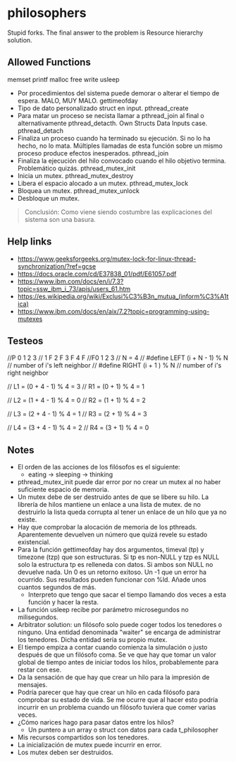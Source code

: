# philosophers
Stupid forks.
The final answer to the problem is Resource hierarchy solution.

## Allowed Functions
memset
printf
malloc
free
write
usleep
- Por procedimientos del sistema puede demorar o alterar el tiempo de espera. MALO, MUY MALO.
gettimeofday
- Tipo de dato personalizado struct en input.
pthread_create
- Para matar un proceso se necista llamar a pthread_join al final o alternativamente pthread_detacth. Own Structs Data Inputs case.
pthread_detach
- Finaliza un proceso cuando ha terminado su ejecución. Si no lo ha hecho, no lo mata. Múltiples llamadas de esta función sobre un mismo proceso produce efectos inesperados.
pthread_join
- Finaliza la ejecución del hilo convocado cuando el hilo objetivo termina. Problemático quizás.
pthread_mutex_init
- Inicia un mutex.
pthread_mutex_destroy
- Libera el espacio alocado a un mutex.
pthread_mutex_lock
- Bloquea un mutex.
pthread_mutex_unlock
- Desbloque un mutex.

> Conclusión: Como viene siendo costumbre las explicaciones del sistema son una basura.

## Help links
- https://www.geeksforgeeks.org/mutex-lock-for-linux-thread-synchronization/?ref=gcse
- https://docs.oracle.com/cd/E37838_01/pdf/E61057.pdf
- https://www.ibm.com/docs/en/i/7.3?topic=ssw_ibm_i_73/apis/users_61.htm
- https://es.wikipedia.org/wiki/Exclusi%C3%B3n_mutua_(inform%C3%A1tica)
- https://www.ibm.com/docs/en/aix/7.2?topic=programming-using-mutexes

## Testeos

//P  0   1   2   3
// 1 F 2 F 3 F 4 F
//F0   1   2   3
// N = 4
// #define LEFT (i + N - 1) % N    // number of i's left neighbor
// #define RIGHT (i + 1 ) % N     // number of i's right neighbor

// L1 = (0 + 4 - 1) % 4 = 3
// R1 = (0 + 1) % 4 = 1

// L2 = (1 + 4 - 1) % 4 = 0
// R2 = (1 + 1) % 4 = 2

// L3 = (2 + 4 - 1) % 4 = 1
// R3 = (2 + 1) % 4 = 3

// L4 = (3 + 4 - 1) % 4 = 2
// R4 = (3 + 1) % 4 = 0

## Notes
- El orden de las acciones de los filósofos es el siguiente:
	- eating -> sleeping -> thinking
- pthread_mutex_init puede dar error por no crear un mutex al no haber suficiente espacio de memoria.
- Un mutex debe de ser destruido antes de que se libere su hilo. La librería de hilos mantiene un enlace a una lista de mutex.
	de no destruirlo la lista queda corrupta al tener un enlace de un hilo que ya no existe.
- Hay que comprobar la alocación de memoria de los pthreads. Aparentemente devuelven un número que quizá revele su estado 
existencial.
- Para la función gettimeofday hay dos argumentos, timeval (tp) y timezone (tzp) que son estructuras. Si tp es non-NULL y tzp es 
NULL solo la estructura tp es relleneda con datos. Si ambos son NULL no devuelve nada. Un 0 es un retorno exitoso. Un -1 que un 
error ha ocurrido. Sus resultados pueden funcionar con %ld. Añade unos cuantos segundos de más.
	- Interpreto que tengo que sacar el tiempo llamando dos veces a esta función y hacer la resta.
- La función usleep recibe por parámetro microsegundos no milisegundos.
- Arbitrator solution: un filósofo solo puede coger todos los tenedores o ninguno. Una entidad denominada "waiter" se encarga de 
administrar los tenedores. Dicha entidad sería su propio mutex.
- El tiempo empiza a contar cuando comienza la simulación o justo después de que un filósofo coma. Se ve que hay que tomar un 
valor global de tiempo antes de iniciar todos los hilos, probablemente para restar con ese.
- Da la sensación de que hay que crear un hilo para la impresión de mensajes.
- Podría parecer que hay que crear un hilo en cada filósofo para comprobar su estado de vida. Se me ocurre que al hacer esto 
podría incurrir en un problema cuando un filósofo tuviera que comer varias veces.
- ¿Cómo narices hago para pasar datos entre los hilos?
	- Un puntero a un array o struct con datos para cada t_philosopher
- Mis recursos compartidos son los tenedores.
- La inicialización de mutex puede incurrir en error.
- Los mutex deben ser destruidos.

